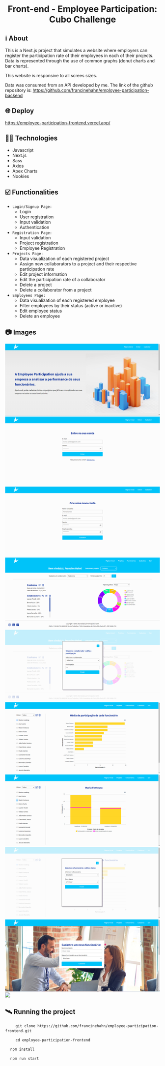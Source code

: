 <h1 align="center">Front-end - Employee Participation: Cubo Challenge</h1>

## ℹ️ About
This is a Next.js project that simulates a website where employers can register the participation rate of their employees in each of their projects. Data is represented through the use of common graphs (donut charts and bar charts). 

This website is responsive to all screes sizes.

Data was consumed from an API developed by me. The link of the github repository is: https://github.com/francinehahn/employee-participation-backend

## 🌐 Deploy
https://employee-participation-frontend.vercel.app/

## 👩‍💻 Technologies
- Javascript
- Next.js
- Sass
- Axios
- Apex Charts
- Nookies

## ☑️ Functionalities
- `Login/Signup Page:`
    - Login
    - User registration
    - Input validation
    - Authentication
- `Registration Page:`
    - Input validation
    - Project registration
    - Employee Registration
- `Projects Page:`
    - Data visualization of each registered project
    - Assign new collaborators to a project and their respective participation rate
    - Edit project information
    - Edit the participation rate of a collaborator
    - Delete a project
    - Delete a collaborator from a project
- `Employees Page:`
    - Data visualization of each registered employee
    - Filter employees by their status (active or inactive)
    - Edit employee status
    - Delete an employee

## 📷 Images
![Home-desktop](./images/print-home-desktop.png)
![Login-desktop](./images/print-login-desktop.png)
![Signup-desktop](./images/print-signup-desktop.png)
![Projects-desktop](./images/print-projects-desktop.png)
![Projects-form-desktop](./images/print-projectsForm-desktop.png)
![Employees-desktop](./images/print-employees-desktop.png)
![Employees2-desktop](./images/print-employees2-desktop.png)
![Employees-form-desktop](./images/print-employeesForm-desktop.png)
![Registration-desktop](./images/print-registration-desktop.png)
<br>
<img src="./images/print1-mobile.jpeg" width="35%"/>
<br>

## 🛰 Running the project
<pre>
    <code>git clone https://github.com/francinehahn/employee-participation-frontend.git</code>
</pre>

<pre>
    <code>cd employee-participation-frontend</code>
</pre>

<pre>
  <code>npm install</code>
</pre>

<pre>
  <code>npm run start</code>
</pre>